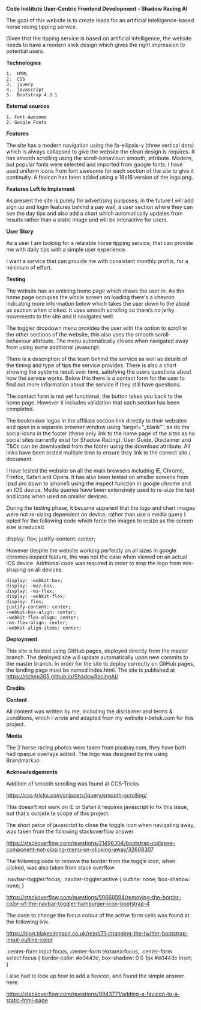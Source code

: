 __**Code Institute User-Centric Frontend Development - Shadow Racing AI**__

The goal of this website is to create leads for an artificial intelligence-based horse racing tipping service.

Given that the tipping service is based on artificial intelligence, the website needs to have a modern slick design
which gives the right impression to potential users.

**Technologies**

    1.	HTML
    2.	CSS
    3.	jquery
    4.	javascript
    5.  Bootstrap 4.3.1

**External sources**

    1. Font-Awesome
    2. Google Fonts

__**Features**__

The site has a modern navigation using the fa-ellipsis-v (three vertical dots) which is always collapsed to give the
website the clean design is requires. It has smooth scrolling using the scroll-behaviour: smooth; attribute. Modern,
but popular fonts were selected and imported from google fonts. I have used uniform icons from font awesome for each
section of the site to give it continuity. A favicon has been added using a 16x16 version of the logo png.

**Features Left to Implement**

As present the site is purely for advertising purposes, in the future I will add sign up and login features behind a
pay wall, a user section where they can see the day tips and also add a chart which automatically updates from results
rather than a static image and will be interactive for users.

__**User Story**__

As a user I am looking for a relaiable horse tipping service, that can provide me with daily tips with a simple user
experience.

I want a service that can provide me with consistant monthly profits, for a minimum of effort.

__**Testing**__

The website has an enticing home page which draws the user in. As the home page occupies the whole screen on loading there's
a chevron indicating more information below which takes the user down to the about us section when clicked. It uses smooth 
scrolling so there’s no jerky movements to the site and it navigates well.

The toggler dropdown menu provides the user with the option to scroll to the other sections of the website, this also uses 
the smooth scroll-behaviour attribute. The menu automatically closes when navigated away from using some additional javascript.

There is a description of the team behind the service as well as details of the timing and type of tips the service provides. 
There is also a chart showing the systems result over time, satisfying the users questions about how the service works. 
Below this there is a contact form for the user to find out more information about the service if they still have questions.

The contact form is not yet functional, the button takes you back to the home page. However it includes validation that each
section has been completed.

The bookmaker logos in the affiliate section link directly to their websites and open in a separate browser window using
'target="_blank"', as do the social icons in the footer (these only link to the home page of the sites as no social sites
currently exist for Shadow Racing). User Guide, Disclaimer and T&Cs can be downloaded from the footer using the download
attribute. All links have been tested multiple time to ensure they link to the correct site / document.

I have tested the website on all the main browsers including IE, Chrome, Firefox, Safari and Opera. It has also been tested
on smaller screens from ipad pro down to iphone5 using the inspect function in google chrome and an IOS device. Media queries
have been extensively used to re-size the text and icons when used on smaller devices.

During the testing phase, it became apparent that the logo and chart images were not re-sizing dependent on device, rather
than use a media query I opted for the following code which force the images to resize as the screen size is reduced.

display: flex;
justify-content: center;

However despite the website working perfectly on all sizes in google chromes inspect feature, the was not the case when viewed
on an actual IOS device. Addtional code was required in order to stop the logo from mis-shaping on all devices.

    display: -webkit-box;
    display: -moz-box;
    display: -ms-flex;
    display: -webkit-flex;
    display: flex;
    justify-content: center;
    -webkit-box-align: center;
    -webkit-flex-align: center;
    -ms-flex-align: center;
    -webkit-align-items: center;

__**Deployment**__

This site is hosted using GitHub pages, deployed directly from the master branch. The deployed site will update automatically
upon new commits to the master branch. In order for the site to deploy correctly on GitHub pages, the landing page must be
named index.html. The site is published at https://richep365.github.io/ShadowRacingAI/

__**Credits**__

**Content**

All content was written by me, including the disclaimer and terms & conditions, which I wrote and adapted from my website
i-betuk.com for this project.

**Media**

The 2 horse racing photos were taken from pixabay.com, they have both had opaque overlays added. The logo was designed by
me using Brandmark.io

**Acknowledgements**

Addition of smooth scrolling was found at CCS-Tricks

https://css-tricks.com/snippets/jquery/smooth-scrolling/

This doesn't not work on IE or Safari it requires javascript to fix this issue, but that's outside te scope of this project.

The short peice of javascript to close the toggle icon when navigating away, was taken from the following stackoverflow answer

<script>
    $(document).on('click', function() {
        $('.collapse').collapse('hide');
    })
</script>

https://stackoverflow.com/questions/21496304/bootstrap-collapse-component-not-closing-menu-on-clicking-away/32608307

The following code to remove the border from the toggle icon, when clicked, was also taken from stack overflow

.navbar-toggler:focus,
.navbar-toggler:active {
    outline: none;
    box-shadow: none;
}

https://stackoverflow.com/questions/50668594/removing-the-border-color-of-the-navbar-toggler-hamburger-icon-bootstrap-4

The code to change the focus colour of the active form cells was found at the following link.

https://blog.blakesimpson.co.uk/read/71-changing-the-twitter-bootstrap-input-outline-color

.center-form input:focus,
.center-form textarea:focus,
.center-form select:focus {
border-color: #e0443c;
box-shadow: 0 0 1px #e0443c inset;
}

I also had to look up how to add a favicon, and found the simple answer here.

https://stackoverflow.com/questions/9943771/adding-a-favicon-to-a-static-html-page








